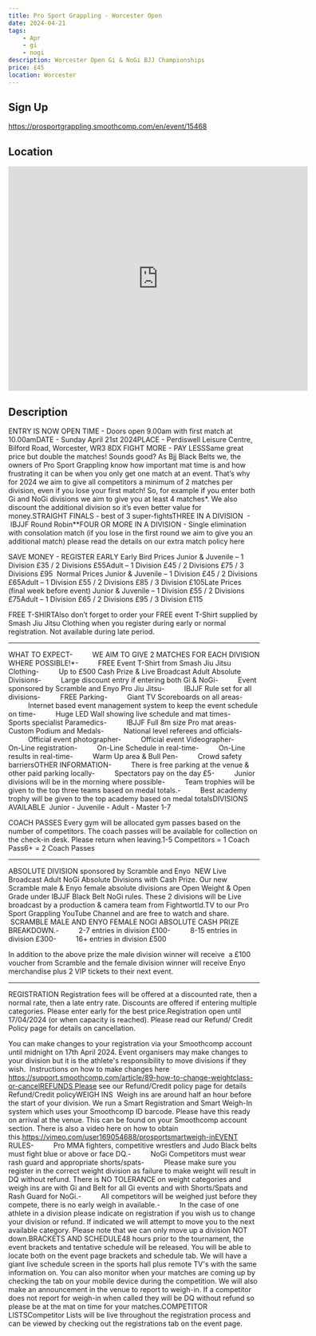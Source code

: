 ```yaml
---
title: Pro Sport Grappling - Worcester Open
date: 2024-04-21
tags:
    - Apr
    - gi 
    - nogi 
description: Worcester Open Gi & NoGi BJJ Championships
price: £45
location: Worcester
---
```

## Sign Up
https://prosportgrappling.smoothcomp.com/en/event/15468

## Location
<iframe src="https://www.google.com/maps/embed?pb=!1m18!1m12!1m3!1d12345.6789!2d-2.2119294!3d52.2117242!2m3!1f0!2f0!3f0!3m2!1i1024!2i768!4f13.1!3m3!1m2!1s0x0%3A0x0!2z52.2117242!5e0!3m2!1sen!2sus!4v1234567890" width="600" height="450" style="border:0;" allowfullscreen="" loading="lazy"></iframe>

## Description
ENTRY IS NOW OPEN TIME - Doors open 9.00am with first match at 10.00amDATE - Sunday April 21st 2024PLACE - Perdiswell Leisure Centre, Bilford Road, Worcester, WR3 8DX FIGHT MORE - PAY LESSSame great price but double the matches! Sounds good? As Bjj Black Belts we,
the owners of Pro Sport Grappling know how important mat time is and how
frustrating it can be when you only get one match at an event. That’s why for
2024 we aim to give all competitors a minimum of 2 matches per division, even
if you lose your first match! So, for example if you enter both Gi and NoGi
divisions we aim to give you at least 4 matches*. We also discount the
additional division so it’s even better value for money.STRAIGHT FINALS - best of 3 super-fightsTHREE IN A DIVISION  -  IBJJF Round Robin**FOUR OR MORE IN A DIVISION - Single elimination with
consolation match (if you lose in the first round we aim to give you an
additional match)
please read the details on our extra match policy here



SAVE
MONEY - REGISTER EARLY
Early Bird Prices
Junior & Juvenile – 1 Division £35 / 2 Divisions £55Adult – 1 Division £45 / 2 Divisions £75 / 3 Divisions £95  Normal Prices
Junior & Juvenile – 1 Division £45 / 2 Divisions £65Adult – 1 Division £55 / 2 Divisions £85 / 3 Division £105Late Prices (final week before event)
Junior & Juvenile – 1 Division £55 / 2 Divisions £75Adult – 1 Division £65 / 2 Divisions £95 / 3 Division £115  


FREE T-SHIRTAlso don’t forget to order your FREE event T-Shirt supplied by Smash Jiu
Jitsu Clothing when you register during early or normal registration. Not available during late period.


_______________________________________________________________________________________________


WHAT TO EXPECT-          WE AIM TO GIVE 2
MATCHES FOR EACH DIVISION WHERE POSSIBLE!*-          FREE Event T-Shirt
from Smash Jiu Jitsu Clothing-          Up to £500 Cash
Prize & Live Broadcast Adult Absolute Divisions-          Large discount entry if
entering both Gi & NoGi-          Event sponsored by Scramble and Enyo Pro Jiu Jitsu-          IBJJF Rule set for all
divisions-          FREE Parking-          Giant TV Scoreboards
on all areas-          Internet based event
management system to keep the event schedule on time-          Huge LED Wall
showing live schedule and mat times-          Sports specialist
Paramedics-          IBJJF Full 8m size
Pro mat areas-          Custom Podium and
Medals-          National level
referees and officials-          Official event photographer-          Official event
Videographer-          On-Line registration-          On-Line Schedule in
real-time-          On-Line results in
real-time-          Warm Up area &
Bull Pen-          Crowd safety
barriersOTHER INFORMATION-          There is free
parking at the venue & other paid parking locally-          Spectators pay on
the day £5-          Junior divisions
will be in the morning where possible-          Team trophies will
be given to the top three teams based on medal totals.-         
Best academy trophy will be given to the top academy based on medal totalsDIVISIONS AVAILABLE  Junior - Juvenile - Adult - Master 1-7


COACH
PASSES Every gym will be allocated gym passes based on the number
of competitors. The coach passes will be available for
collection on the check-in desk. Please return when leaving.1-5 Competitors =
1 Coach Pass6+ = 2 Coach Passes


_______________________________________________________________________________________________


ABSOLUTE DIVISION sponsored by Scramble and Enyo  NEW Live Broadcast Adult NoGi Absolute Divisions with Cash Prize. Our new
Scramble male & Enyo female absolute divisions are Open Weight & Open
Grade under IBJJF Black Belt NoGi rules. These 2 divisions will be Live
broadcast by a production & camera team from Fightwortld.TV to our Pro
Sport Grappling YouTube Channel and are free to watch and share.   SCRAMBLE MALE AND ENYO FEMALE NOGI ABSOLUTE CASH PRIZE BREAKDOWN.-          2-7 entries in
division £100-          8-15 entries in
division £300-          16+ entries in
division £500


In addition to the above prize the male division winner will receive  a £100 voucher from Scramble and the female division winner will receive Enyo merchandise plus 2 VIP tickets to their next event.


_______________________________________________________________________________________________


REGISTRATION Registration fees will be offered at a discounted rate, then a normal rate,
then a late entry rate. Discounts are offered if entering multiple categories.
Please enter early for the best price.Registration open until 17/04/2024 (or when capacity is reached). Please
read our Refund/ Credit Policy page for details on cancellation.


You can make changes to your registration via your Smoothcomp account until
midnight on 17th April 2024. Event organisers may make changes to your
division but it is the athlete's responsibility to move divisions if they
wish.  Instructions on how to make changes here
https://support.smoothcomp.com/article/89-how-to-change-weightclass-or-cancelREFUNDS Please see our Refund/Credit policy page for
details Refund/Credit policyWEIGH INS  Weigh ins are around half an hour before the start of your division. We run
a Smart Registration and Smart Weigh-In system which uses your Smoothcomp ID
barcode. Please have this ready on arrival at the venue. This can be found on
your Smoothcomp account section. There is also a video here on how to obtain this.https://vimeo.com/user169054688/prosportsmartweigh-inEVENT RULES-          Pro MMA fighters,
competitive wrestlers and Judo Black belts must fight blue or above or face DQ.-          NoGi Competitors
must wear rash guard and appropriate shorts/spats-          Please make sure you
register in the correct weight division as failure to make weight will result
in DQ without refund. There is NO TOLERANCE on weight categories and weigh ins
are with Gi and Belt for all Gi events and with Shorts/Spats and Rash Guard for
NoGi.-          All competitors will
be weighed just before they compete, there is no early weigh in available.-          In the case of one
athlete in a division please indicate on registration if you wish us to change
your division or refund. If indicated we will attempt to move you to the next
available category. Please note that we can only move up a division NOT down.BRACKETS AND SCHEDULE48 hours prior to the tournament, the event brackets and tentative schedule
will be released. You will be able to locate both on the event page brackets
and schedule tab. We will have a giant live schedule screen in the sports hall
plus remote TV's with the same information on. You can also monitor when your
matches are coming up by checking the tab on your mobile device during the
competition. We will also make an announcement in the venue to report to
weigh-in. If a competitor does not report for weigh-in when called they will be
DQ without refund so please be at the mat on time for your matches.COMPETITOR LISTSCompetitor Lists will be live throughout the
registration process and can be viewed by checking out the registrations tab on
the event page.